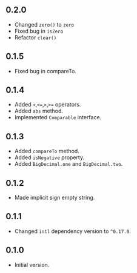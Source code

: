 ## 0.2.0
- Changed `zero()` to `zero`
- Fixed bug in `isZero`
- Refactor `clear()`
## 0.1.5
- Fixed bug in compareTo.
## 0.1.4
- Added `<`,`<=`,`>`,`>=` operators.
- Added `abs` method.
- Implemented `Comparable` interface.
## 0.1.3
- Added `compareTo` method.
- Added `isNegative` property.
- Added `BigDecimal.one` and `BigDecimal.two`.
## 0.1.2
- Made implicit sign empty string.
## 0.1.1
- Changed `intl` dependency version to `^0.17.0`.
## 0.1.0
- Initial version.
